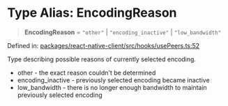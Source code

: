 # Type Alias: EncodingReason

> **EncodingReason** = `"other"` \| `"encoding_inactive"` \| `"low_bandwidth"`

Defined in: [packages/react-native-client/src/hooks/usePeers.ts:52](https://github.com/fishjam-cloud/mobile-client-sdk/blob/b59d08631f5fbe1fa162c766a63916c14024e0d4/packages/react-native-client/src/hooks/usePeers.ts#L52)

Type describing possible reasons of currently selected encoding.

- other - the exact reason couldn't be determined
- encoding_inactive - previously selected encoding became inactive
- low_bandwidth - there is no longer enough bandwidth to maintain previously selected encoding
